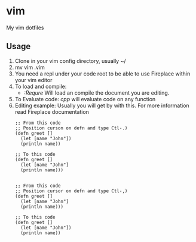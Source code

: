 # vim
My vim dotfiles

## Usage
1. Clone in your vim config directory, usually ~/
2. mv vim .vim
3. You need a repl under your code root to be able to use Fireplace within your vim editor
4. To load and compile:
    - *:Requre* Will load an compile the document you are editing.
5. To Evaluate code: *cpp* will evaluate code on any function
6. Editing example: Usually you will get by with this. For more information read Fireplace documentation
    ```
    ;; From this code
    ;; Position curson on defn and type Ctl-.)
    (defn greet []
      (let [name "John"])
      (println name))

    ;; To this code
    (defn greet []
      (let [name "John"]
      (println name)))


    ;; From this code
    ;; Position cursor on defn and type Ctl-,)
    (defn greet []
      (let [name "John"]
      (println name)))

    ;; To this code
    (defn greet []
      (let [name "John"])
      (println name))
    ```
